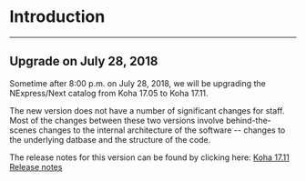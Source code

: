 # Introduction

---

## Upgrade on July 28, 2018

Sometime after 8:00 p.m. on July 28, 2018, we will be upgrading the NExpress/Next catalog from Koha 17.05 to Koha 17.11.

The new version does not have a number of significant changes for staff.  Most of the changes between these two versions involve behind-the-scenes changes to the internal architecture of the software -- changes to the underlying datbase and the structure of the code.

The release notes for this version can be found by clicking here: [Koha 17.11 Release notes](https://koha-community.org/koha-17-11-released/) 
